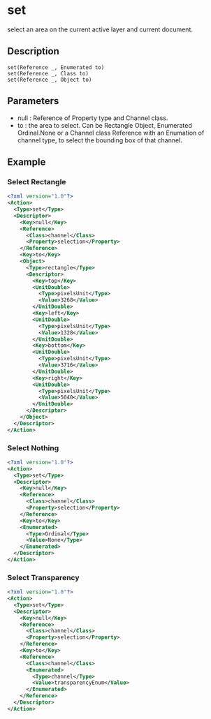 # set

select an area on the current active layer and current document.

## Description

```
set(Reference _, Enumerated to)
set(Reference _, Class to)
set(Reference _, Object to)
```

## Parameters

- null : Reference of Property type and Channel class.
- to : the area to select.  Can be Rectangle Object, Enumerated Ordinal.None or a Channel class Reference with an Enumation of channel type, to select the bounding box of that channel.

## Example
### Select Rectangle
```xml
<?xml version="1.0"?>
<Action>
  <Type>set</Type>
  <Descriptor>
    <Key>null</Key>
    <Reference>
      <Class>channel</Class>
      <Property>selection</Property>
    </Reference>
    <Key>to</Key>
    <Object>
      <Type>rectangle</Type>
      <Descriptor>
        <Key>top</Key>
        <UnitDouble>
          <Type>pixelsUnit</Type>
          <Value>3268</Value>
        </UnitDouble>
        <Key>left</Key>
        <UnitDouble>
          <Type>pixelsUnit</Type>
          <Value>1328</Value>
        </UnitDouble>
        <Key>bottom</Key>
        <UnitDouble>
          <Type>pixelsUnit</Type>
          <Value>3716</Value>
        </UnitDouble>
        <Key>right</Key>
        <UnitDouble>
          <Type>pixelsUnit</Type>
          <Value>5040</Value>
        </UnitDouble>
      </Descriptor>
    </Object>
  </Descriptor>
</Action>
```
### Select Nothing
```xml
<?xml version="1.0"?>
<Action>
  <Type>set</Type>
  <Descriptor>
    <Key>null</Key>
    <Reference>
      <Class>channel</Class>
      <Property>selection</Property>
    </Reference>
    <Key>to</Key>
    <Enumerated>
      <Type>Ordinal</Type>
      <Value>None</Type>
    </Enumerated>
  </Descriptor>
</Action>
```
### Select Transparency
```xml
<?xml version="1.0"?>
<Action>
  <Type>set</Type>
  <Descriptor>
    <Key>null</Key>
    <Reference>
      <Class>channel</Class>
      <Property>selection</Property>
    </Reference>
    <Key>to</Key>
    <Reference>
      <Class>channel</Class>
      <Enumerated>
        <Type>channel</Type>
      	<Value>transparencyEnum</Value>
      </Enumerated>
    </Reference>
  </Descriptor>
</Action>
```
